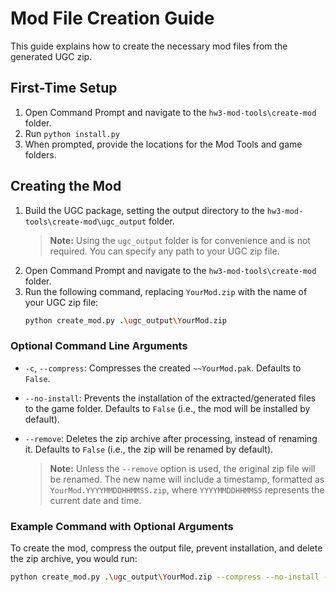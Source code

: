 # Mod File Creation Guide

This guide explains how to create the necessary mod files from the generated UGC zip.

## First-Time Setup

1. Open Command Prompt and navigate to the `hw3-mod-tools\create-mod` folder.
2. Run `python install.py`
3. When prompted, provide the locations for the Mod Tools and game folders.

## Creating the Mod

1. Build the UGC package, setting the output directory to the `hw3-mod-tools\create-mod\ugc_output` folder.
    > **Note:** Using the `ugc_output` folder is for convenience and is not required. You can specify any path to your UGC zip file.
2. Open Command Prompt and navigate to the `hw3-mod-tools\create-mod` folder.
3. Run the following command, replacing `YourMod.zip` with the name of your UGC zip file:
    ```sh
    python create_mod.py .\ugc_output\YourMod.zip
    ```

### Optional Command Line Arguments

* `-c`, `--compress`: Compresses the created `~~YourMod.pak`. Defaults to `False`.
* `--no-install`: Prevents the installation of the extracted/generated files to the game folder. Defaults to `False` (i.e., the mod will be installed by default).
* `--remove`: Deletes the zip archive after processing, instead of renaming it. Defaults to `False` (i.e., the zip will be renamed by default).

    > **Note:** Unless the `--remove` option is used, the original zip file will be renamed. The new name will include a timestamp, formatted as `YourMod.YYYYMMDDHHMMSS.zip`, where `YYYYMMDDHHMMSS` represents the current date and time.

### Example Command with Optional Arguments

To create the mod, compress the output file, prevent installation, and delete the zip archive, you would run:

```sh
python create_mod.py .\ugc_output\YourMod.zip --compress --no-install --remove
```
